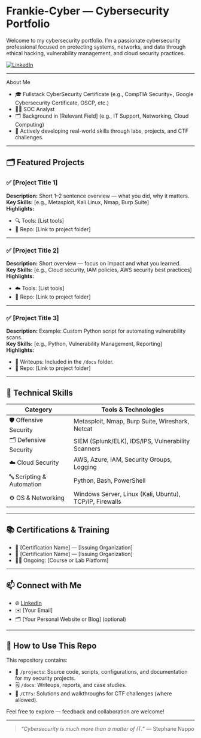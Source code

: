 # Frankie-Cyber — Cybersecurity Portfolio

Welcome to my cybersecurity portfolio. I’m a passionate cybersecurity professional focused on protecting systems, networks, and data through ethical hacking, vulnerability management, and cloud security practices.

<a href="https://www.linkedin.com/in/frankiebrunojr/" target="_blank">
  <img src="https://img.shields.io/badge/LinkedIn-Connect-blue?logo=linkedin" alt="LinkedIn"/>
</a>


---

About Me

- 🎓 Fullstack CyberSecurity Certificate (e.g., CompTIA Security+, Google Cybersecurity Certificate, OSCP, etc.)
- 🧑‍💻 SOC Analyst
- 🗂️ Background in [Relevant Field] (e.g., IT Support, Networking, Cloud Computing)
- 🚀 Actively developing real-world skills through labs, projects, and CTF challenges.

---

## 🗂️ Featured Projects

### ✅ [Project Title 1]
**Description:** Short 1–2 sentence overview — what you did, why it matters.  
**Key Skills:** [e.g., Metasploit, Kali Linux, Nmap, Burp Suite]  
**Highlights:**
- 🔍 Tools: [List tools]
- 📂 Repo: [Link to project folder]

---

### ✅ [Project Title 2]
**Description:** Short overview — focus on impact and what you learned.  
**Key Skills:** [e.g., Cloud security, IAM policies, AWS security best practices]  
**Highlights:**
- ☁️ Tools: [List tools]
- 📂 Repo: [Link to project folder]

---

### ✅ [Project Title 3]
**Description:** Example: Custom Python script for automating vulnerability scans.  
**Key Skills:** [e.g., Python, Vulnerability Management, Reporting]  
**Highlights:**
- 📜 Writeups: Included in the `/docs` folder.
- 📂 Repo: [Link to project folder]

---

## 🧰 Technical Skills

| Category        | Tools & Technologies                                   |
|-----------------|--------------------------------------------------------|
| 🛡️ Offensive Security | Metasploit, Nmap, Burp Suite, Wireshark, Netcat   |
| 🗂️ Defensive Security | SIEM (Splunk/ELK), IDS/IPS, Vulnerability Scanners |
| ☁️ Cloud Security     | AWS, Azure, IAM, Security Groups, Logging         |
| 🔤 Scripting & Automation | Python, Bash, PowerShell                         |
| ⚙️ OS & Networking    | Windows Server, Linux (Kali, Ubuntu), TCP/IP, Firewalls |

---

## 📚 Certifications & Training

- 📜 [Certification Name] — [Issuing Organization]
- 📜 [Certification Name] — [Issuing Organization]
- 🧑‍🎓 Ongoing: [Course or Lab Platform]

---

## 📫 Connect with Me

- 🌐 [LinkedIn](https://www.linkedin.com/in/YOUR-LINKEDIN-HANDLE/)
- ✉️ [Your Email]
- 🗂️ [Your Personal Website or Blog] (optional)

---

## 🚀 How to Use This Repo

This repository contains:
- 📁 `/projects`: Source code, scripts, configurations, and documentation for my security projects.
- 🗒️ `/docs`: Writeups, reports, and case studies.
- 🏴 `/CTFs`: Solutions and walkthroughs for CTF challenges (where allowed).

Feel free to explore — feedback and collaboration are welcome!


---

> *“Cybersecurity is much more than a matter of IT.”* — Stephane Nappo
